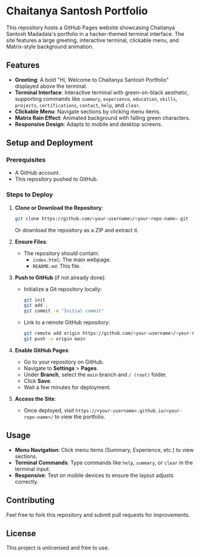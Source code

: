 # Chaitanya Santosh Portfolio

This repository hosts a GitHub Pages website showcasing Chaitanya Santosh Madadala's portfolio in a hacker-themed terminal interface. The site features a large greeting, interactive terminal, clickable menu, and Matrix-style background animation.

## Features

- **Greeting**: A bold "Hi, Welcome to Chaitanya Santosh Portfolio" displayed above the terminal.
- **Terminal Interface**: Interactive terminal with green-on-black aesthetic, supporting commands like `summary`, `experience`, `education`, `skills`, `projects`, `certifications`, `contact`, `help`, and `clear`.
- **Clickable Menu**: Navigate sections by clicking menu items.
- **Matrix Rain Effect**: Animated background with falling green characters.
- **Responsive Design**: Adapts to mobile and desktop screens.

## Setup and Deployment

### Prerequisites

- A GitHub account.
- This repository pushed to GitHub.

### Steps to Deploy

1. **Clone or Download the Repository**:

   ```bash
   git clone https://github.com/<your-username>/<your-repo-name>.git
   ```

   Or download the repository as a ZIP and extract it.

2. **Ensure Files**:

   - The repository should contain:
     - `index.html`: The main webpage.
     - `README.md`: This file.

3. **Push to GitHub** (if not already done):

   - Initialize a Git repository locally:

     ```bash
     git init
     git add .
     git commit -m "Initial commit"
     ```

   - Link to a remote GitHub repository:

     ```bash
     git remote add origin https://github.com/<your-username>/<your-repo-name>.git
     git push -u origin main
     ```

4. **Enable GitHub Pages**:

   - Go to your repository on GitHub.
   - Navigate to **Settings** &gt; **Pages**.
   - Under **Branch**, select the `main` branch and `/ (root)` folder.
   - Click **Save**.
   - Wait a few minutes for deployment.

5. **Access the Site**:

   - Once deployed, visit `https://<your-username>.github.io/<your-repo-name>/` to view the portfolio.

## Usage

- **Menu Navigation**: Click menu items (Summary, Experience, etc.) to view sections.
- **Terminal Commands**: Type commands like `help`, `summary`, or `clear` in the terminal input.
- **Responsive**: Test on mobile devices to ensure the layout adjusts correctly.

## Contributing

Feel free to fork this repository and submit pull requests for improvements.

## License

This project is unlicensed and free to use.